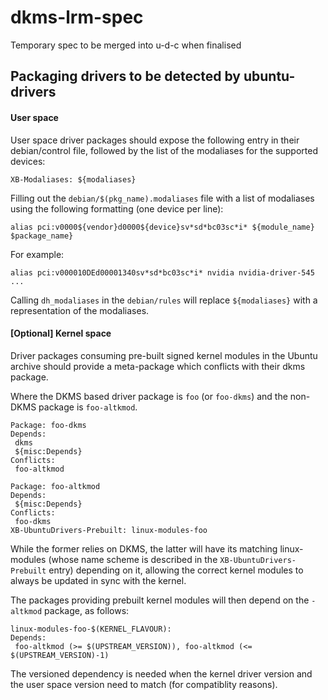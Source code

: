 # dkms-lrm-spec
Temporary spec to be merged into u-d-c when finalised

Packaging drivers to be detected by ubuntu-drivers
--------------------------------------------------

#### User space

User space driver packages should expose the following entry in their
debian/control file, followed by the list of the modaliases for the
supported devices:

```
XB-Modaliases: ${modaliases}
```

Filling out the ```debian/$(pkg_name).modaliases``` file with a list of modaliases
using the following formatting (one device per line):

```
alias pci:v0000${vendor}d0000${device}sv*sd*bc03sc*i* ${module_name} $package_name}
```

For example:
```
alias pci:v000010DEd00001340sv*sd*bc03sc*i* nvidia nvidia-driver-545
...
```

Calling ```dh_modaliases``` in the ```debian/rules``` will replace ```${modaliases}``` with
a representation of the modaliases.

#### [Optional] Kernel space

Driver packages consuming pre-built signed kernel modules in the Ubuntu archive should provide a meta-package which conflicts with their dkms package.

Where the DKMS based driver package is ```foo``` (or ```foo-dkms```) and the non-DKMS package is ```foo-altkmod```.

```
Package: foo-dkms
Depends:
 dkms
 ${misc:Depends}
Conflicts:
 foo-altkmod
```


```
Package: foo-altkmod
Depends:
 ${misc:Depends}
Conflicts:
 foo-dkms
XB-UbuntuDrivers-Prebuilt: linux-modules-foo
```


While the former relies on DKMS, the latter will have its matching linux-modules (whose name scheme is described in the ```XB-UbuntuDrivers-Prebuilt``` entry) depending on it, allowing the correct kernel modules to always be updated in sync with the kernel.


The packages providing prebuilt kernel modules will then depend on the ```-altkmod``` package, as follows:

```
linux-modules-foo-$(KERNEL_FLAVOUR):
Depends:
 foo-altkmod (>= $(UPSTREAM_VERSION)), foo-altkmod (<= $(UPSTREAM_VERSION)-1)
```

The versioned dependency is needed when the kernel driver version and the user space version need to match (for compatiblity reasons).
